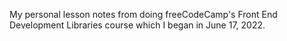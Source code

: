 My personal lesson notes from doing freeCodeCamp's Front End Development Libraries course which I began in June 17, 2022.
